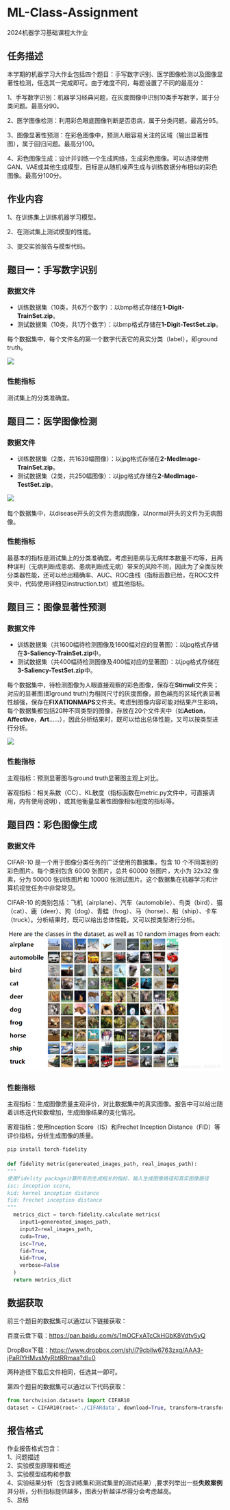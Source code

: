 # ML-Class-Assignment
2024机器学习基础课程大作业

## 任务描述
本学期的机器学习大作业包括四个题目：手写数字识别、医学图像检测以及图像显著性检测，任选其一完成即可。由于难度不同，每题设置了不同的最高分：

1、手写数字识别：机器学习经典问题，在灰度图像中识别10类手写数字，属于分类问题。最高分90。

2、医学图像检测：利用彩色眼底图像判断是否患病，属于分类问题。最高分95。

3、图像显著性预测：在彩色图像中，预测人眼容易关注的区域（输出显著性图），属于回归问题。最高分100。

4、彩色图像生成：设计并训练一个生成网络，生成彩色图像。可以选择使用GAN、VAE或其他生成模型，目标是从随机噪声生成与训练数据分布相似的彩色图像。最高分100分。

## 作业内容

1、在训练集上训练机器学习模型。

2、在测试集上测试模型的性能。

3、提交实验报告与模型代码。

## 题目一：手写数字识别

### 数据文件
* 训练数据集（10类，共6万个数字）：以bmp格式存储在**1-Digit-TrainSet.zip**。
* 测试数据集（10类，共1万个数字）：以bmp格式存储在**1-Digit-TestSet.zip**。

每个数据集中，每个文件名的第一个数字代表它的真实分类（label），即ground truth。

![](/1-Digit-Example.png)

### 性能指标
测试集上的分类准确度。

## 题目二：医学图像检测

### 数据文件
* 训练数据集（2类，共1639幅图像）：以jpg格式存储在**2-MedImage-TrainSet.zip**。
* 测试数据集（2类，共250幅图像）：以jpg格式存储在**2-MedImage-TestSet.zip**。

![](/2-MedImage-Example.png)

每个数据集中，以disease开头的文件为患病图像，以normal开头的文件为无病图像。

### 性能指标
最基本的指标是测试集上的分类准确度。考虑到患病与无病样本数量不均等，且两种误判（无病判断成患病、患病判断成无病）带来的风险不同，因此为了全面反映分类器性能，还可以给出精确率、AUC、ROC曲线（指标函数已给，在ROC文件夹中，代码使用详细见instruction.txt）或其他指标。

## 题目三：图像显著性预测

### 数据文件
* 训练数据集（共1600幅待检测图像及1600幅对应的显著图）：以jpg格式存储在**3-Saliency-TrainSet.zip**中。
* 测试数据集（共400幅待检测图像及400幅对应的显著图）：以jpg格式存储在**3-Saliency-TestSet.zip**中。

每个数据集中，待检测图像为人眼直接观察的彩色图像，保存在**Stimuli**文件夹；对应的显著图(即ground truth)为相同尺寸的灰度图像，颜色越亮的区域代表显著性越强，保存在**FIXATIONMAPS**文件夹。考虑到图像内容可能对结果产生影响，每个数据集都包括20种不同类型的图像，存放在20个文件夹中（如**Action**，**Affective**，**Art**……），因此分析结果时，既可以给出总体性能，又可以按类型进行分析。

![](/3-Saliency-Example.png)

### 性能指标

主观指标：预测显著图与ground truth显著图主观上对比。

客观指标：相关系数（CC）、KL散度（指标函数在metric.py文件中，可直接调用，内有使用说明），或其他衡量显著性图像相似程度的指标等。

## 题目四：彩色图像生成

### 数据文件
CIFAR-10 是一个用于图像分类任务的广泛使用的数据集，包含 10 个不同类别的彩色图片。每个类别包含 6000 张图片，总共 60000 张图片，大小为 32x32 像素，分为 50000 张训练图片和 10000 张测试图片。这个数据集在机器学习和计算机视觉任务中非常常见。

CIFAR-10 的类别包括：飞机（airplane）、汽车（automobile）、鸟类（bird）、猫（cat）、鹿（deer）、狗（dog）、青蛙（frog）、马（horse）、船（ship）、卡车（truck）。分析结果时，既可以给出总体性能，又可以按类型进行分析。

![](/4-CIFAR10-Example.png)

### 性能指标
主观指标：生成图像质量主观评价，对比数据集中的真实图像。报告中可以给出随着训练迭代轮数增加，生成图像结果的变化情况。

客观指标：使用Inception Score（IS）和Frechet Inception Distance（FID）等评价指标，分析生成图像的质量。

```python
pip install torch-fidelity

def fidelity metric(genereated_images_path, real_images_path):
"""
使用fidelity package计算所有的生成相关的指标，输入生成图像路径和真实图像路径
isc: inception score,
kid: kernel inception distance
fid: frechet inception distance
"""
  metrics_dict = torch-fidelity.calculate metrics(
    input1=genereated_images_path,
    input2=real_images_path,
    cuda=True,
    isc=True,
    fid=True,
    kid=True,
    verbose=False
  )
  return metrics_dict
```

## 数据获取
前三个题目的数据集可以通过以下链接获取：

百度云盘下载：https://pan.baidu.com/s/1mOCFxATcCkHGbK8Vdtv5yQ

DropBox下载：https://www.dropbox.com/sh/i79cbllw6763zxg/AAA3-jPaRlYHMvsMyRbtRRmaa?dl=0

两种途径下载后文件相同，任选其一即可。


第四个题目的数据集可以通过以下代码获取：

```python
from torchvision.datasets import CIFAR10
dataset = CIFAR10(root='./CIFARdata', download=True, transform=transforms.ToTensor())
```

## 报告格式
作业报告格式包含：  
1、问题描述  
2、实验模型原理和概述  
3、实验模型结构和参数  
4、实验结果分析（包含训练集和测试集里的测试结果）,要求列举出一些**失败案例**并分析，分析指标提供越多，图表分析越详尽得分会考虑越高。  
5、总结  



